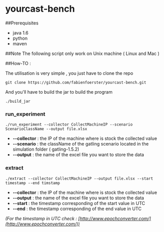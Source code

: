 yourcast-bench
==============

##Prerequisites

* java 1.6
* python
* maven

##Note
The following script only work on Unix machine ( Linux and Mac )

##How-TO :

The utilisation is very simple , you just have to clone the repo 

```
git clone https://github.com/fabienfoerster/yourcast-bench.git
```
And you'll have to build the jar to build the program

```
./build_jar
```

### run_experiment

```
./run_experiment --collector CollectMachineIP --scenario ScenarioClassName --output file.xlsx
```
* **--collector** : the IP of the machine where is stock the collected value
* **--scenario** : the className of the gatling scenario located in the simulation folder ( gatling-1.5.2)
* **--output** : the name of the excel file you want to store the data 

### extract

```
./extract --collector CollectMachineIP --output file.xlsx --start timestamp --end timstamp
```

* **--collector** : the IP of the machine where is stock the collected value
* **--output** : the name of the excel file you want to store the data 
* **--start** : the timestamp corresponding of the start value in UTC
* **--end** : the timestamp corresponding of the end value in UTC

*(For the timestamp in UTC check : [http://www.epochconverter.com/](http://www.epochconverter.com/))*

